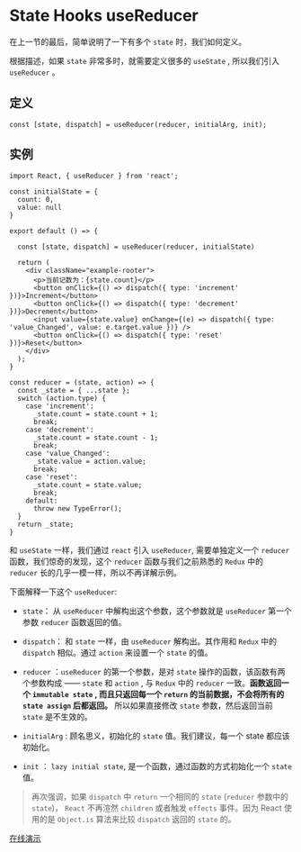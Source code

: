 # State Hooks useReducer

在上一节的最后，简单说明了一下有多个 `state` 时，我们如何定义。

根据描述，如果 `state` 非常多时，就需要定义很多的 `useState` , 所以我们引入 `useReducer` 。

## 定义

`const [state, dispatch] = useReducer(reducer, initialArg, init);`

## 实例

```tsx
import React, { useReducer } from 'react';

const initialState = {
  count: 0,
  value: null
}

export default () => {

  const [state, dispatch] = useReducer(reducer, initialState)

  return (
    <div className="example-rooter">
      <p>当前记数为：{state.count}</p>
      <button onClick={() => dispatch({ type: 'increment' })}>Increment</button>
      <button onClick={() => dispatch({ type: 'decrement' })}>Decrement</button>
      <input value={state.value} onChange={(e) => dispatch({ type: 'value_Changed', value: e.target.value })} />
      <button onClick={() => dispatch({ type: 'reset' })}>Reset</button>
    </div>
  );
}

const reducer = (state, action) => {
  const _state = { ...state };
  switch (action.type) {
    case 'increment':
      _state.count = state.count + 1;
      break;
    case 'decrement':
      _state.count = state.count - 1;
      break;
    case 'value_Changed':
      _state.value = action.value;
      break;
    case 'reset':
      _state.count = state.value;
      break;
    default:
      throw new TypeError();
  }
  return _state;
}
```

和 `useState` 一样，我们通过 `react` 引入 `useReducer`, 需要单独定义一个  `reducer` 函数，我们惊奇的发现，这个 `reducer` 函数与我们之前熟悉的 `Redux` 中的 `reducer` 长的几乎一模一样，所以不再详解示例。

下面解释一下这个 `useReducer`:

  * `state`： 从 `useReducer` 中解构出这个参数，这个参数就是 `useReducer` 第一个参数 `reducer` 函数返回的值。

  * `dispatch`： 和 `state` 一样，由 `useReducer` 解构出。其作用和 `Redux` 中的 `dispatch` 相似。通过 `action` 来设置一个 `state` 的值。

  * `reducer` ：`useReducer` 的第一个参数，是对 `state` 操作的函数，该函数有两个参数构成 —— `state` 和  `action` , 与 `Redux` 中的 `reducer` 一致。**函数返回一个 `immutable state` , 而且只返回每一个 `return` 的当前数据，不会将所有的 `state assign` 后都返回。** 所以如果直接修改 `state` 参数，然后返回当前 `state` 是不生效的。

  * `initialArg` : 顾名思义，初始化的 `state` 值。我们建议，每一个 state 都应该初始化。

  * `init` ： `lazy initial state`, 是一个函数，通过函数的方式初始化一个 `state` 值。

  > 再次强调，如果 `dispatch` 中 `return` 一个相同的 `state` (`reducer` 参数中的 `state`)， `React` 不再渲然 `children` 或者触发 `effects` 事件。因为 React 使用的是 `Object.is` 算法来比较 `dispatch` 返回的 `state` 的。


[在线演示](https://codesandbox.io/s/react-usereducer-t6q3z)